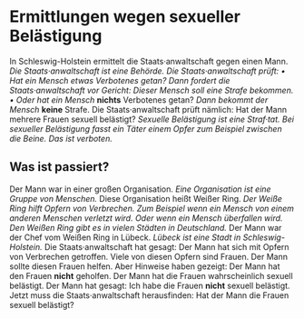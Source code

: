 # Ermittlungen wegen sexueller Belästigung

In Schleswig-Holstein ermittelt die Staats·anwaltschaft gegen einen Mann. 
*Die Staats·anwaltschaft ist eine Behörde.* 
*Die Staats·anwaltschaft prüft:* 
*• Hat ein Mensch etwas Verbotenes getan?* 
*Dann fordert die Staats·anwaltschaft vor Gericht:* 
*Dieser Mensch soll eine Strafe bekommen.* 
*• Oder hat ein Mensch* **nichts** Verbotenes getan? 
*Dann bekommt der Mensch* **keine** Strafe. Die Staats·anwaltschaft prüft nämlich: Hat der Mann mehrere Frauen sexuell belästigt? 
*Sexuelle Belästigung ist eine Straf·tat.* 
*Bei sexueller Belästigung fasst ein Täter einem Opfer zum Beispiel zwischen die Beine.* 
*Das ist verboten.* 

## Was ist passiert?
Der Mann war in einer großen Organisation. 
*Eine Organisation ist eine Gruppe von Menschen.* Diese Organisation heißt Weißer Ring. 
*Der Weiße Ring hilft Opfern von Verbrechen.* 
*Zum Beispiel wenn ein Mensch von einem anderen Menschen verletzt wird.* 
*Oder wenn ein Mensch überfallen wird.* 
*Den Weißen Ring gibt es in vielen Städten in Deutschland.* Der Mann war der Chef vom Weißen Ring in Lübeck. 
*Lübeck ist eine Stadt in Schleswig-Holstein.* 
Die Staats·anwaltschaft hat gesagt: Der Mann hat sich mit Opfern von Verbrechen getroffen. Viele von diesen Opfern sind Frauen. Der Mann sollte diesen Frauen helfen. Aber Hinweise haben gezeigt: Der Mann hat den Frauen **nicht** geholfen. Der Mann hat die Frauen wahrscheinlich sexuell belästigt. 
Der Mann hat gesagt: Ich habe die Frauen **nicht** sexuell belästigt. 
Jetzt muss die Staats·anwaltschaft herausfinden: Hat der Mann die Frauen sexuell belästigt? 
